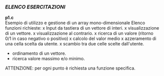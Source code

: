 ### *ELENCO ESERCITAZIONI*

**p1.c**  
Esempio di utilizzo e gestione di un array mono-dimensionale
   Elenco funzioni richieste:
   x Input da tastiera di un vettore di interi.
   x visualizzazione di un vettore.
   x visualizzazione al contrario.
   x ricerca di un valore (ritorno 0/1 in caso negativo o positivo)
   x calcolo del valor medio
   x azzeramento di una cella scelta da utente.
   x scambio tra due celle scelte dall'utente.
   - ordinamento di un vettore.
   - ricerca valore massimo e/o minimo.
   
   ATTENZIONE:
   per ogni punto è richiesta una funzione specifica.